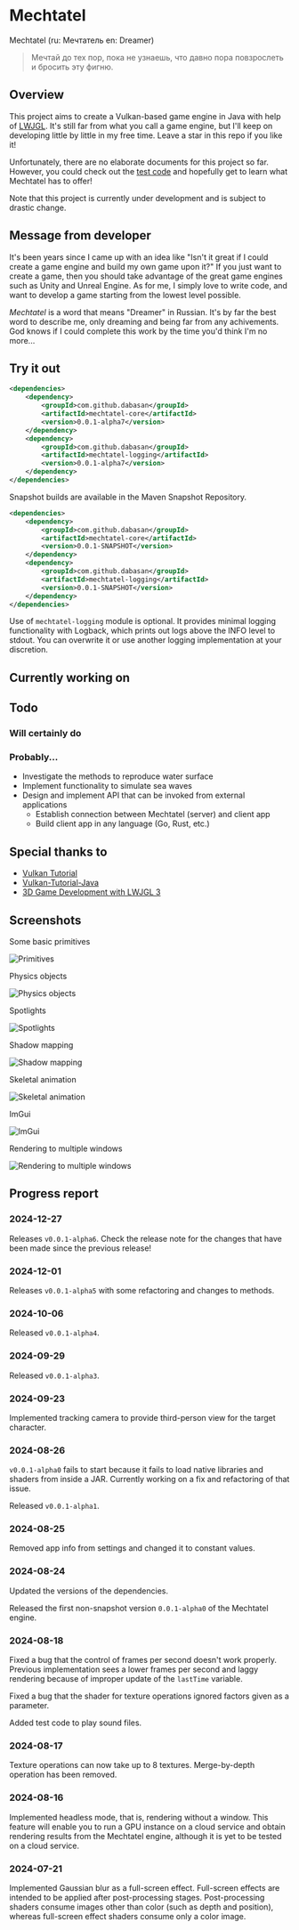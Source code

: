 # Mechtatel

Mechtatel (ru: Мечтатель en: Dreamer)

> Мечтай до тех пор, пока не узнаешь, что давно пора повзрослеть и бросить эту фигню.

## Overview

This project aims to create a Vulkan-based game engine in Java with help of [LWJGL](https://www.lwjgl.org/).
It's still far from what you call a game engine, but I'll keep on developing little by little in my free time.
Leave a star in this repo if you like it!

Unfortunately, there are no elaborate documents for this project so far.
However, you could check out the [test code](./mechtatel-core/src/test/java/com/github/maeda6uiui/mechtatel/) and hopefully get to learn what Mechtatel has to offer!

Note that this project is currently under development and is subject to drastic change.

## Message from developer

It's been years since I came up with an idea like "Isn't it great if I could create a game engine and build my own game upon it?"
If you just want to create a game, then you should take advantage of the great game engines such as Unity and Unreal Engine.
As for me, I simply love to write code, and want to develop a game starting from the lowest level possible.

*Mechtatel* is a word that means "Dreamer" in Russian.
It's by far the best word to describe me, only dreaming and being far from any achivements.
God knows if I could complete this work by the time you'd think I'm no more...

## Try it out

```xml
<dependencies>
    <dependency>
        <groupId>com.github.dabasan</groupId>
        <artifactId>mechtatel-core</artifactId>
        <version>0.0.1-alpha7</version>
    </dependency>
    <dependency>
        <groupId>com.github.dabasan</groupId>
        <artifactId>mechtatel-logging</artifactId>
        <version>0.0.1-alpha7</version>
    </dependency>
</dependencies>
```

Snapshot builds are available in the Maven Snapshot Repository.

```xml
<dependencies>
    <dependency>
        <groupId>com.github.dabasan</groupId>
        <artifactId>mechtatel-core</artifactId>
        <version>0.0.1-SNAPSHOT</version>
    </dependency>
    <dependency>
        <groupId>com.github.dabasan</groupId>
        <artifactId>mechtatel-logging</artifactId>
        <version>0.0.1-SNAPSHOT</version>
    </dependency>
</dependencies>
```

Use of `mechtatel-logging` module is optional.
It provides minimal logging functionality with Logback, which prints out logs above the INFO level to stdout.
You can overwrite it or use another logging implementation at your discretion.

## Currently working on

## Todo

### Will certainly do

### Probably...

- Investigate the methods to reproduce water surface
- Implement functionality to simulate sea waves
- Design and implement API that can be invoked from external applications
  - Establish connection between Mechtatel (server) and client app
  - Build client app in any language (Go, Rust, etc.)

## Special thanks to

- [Vulkan Tutorial](https://vulkan-tutorial.com/)
- [Vulkan-Tutorial-Java](https://github.com/Naitsirc98/Vulkan-Tutorial-Java)
- [3D Game Development with LWJGL 3](https://ahbejarano.gitbook.io/lwjglgamedev/)

## Screenshots

Some basic primitives

![Primitives](./Image/primitives.png)

Physics objects

![Physics objects](./Image/physics_objects.png)

Spotlights

![Spotlights](./Image/spotlights.png)

Shadow mapping

![Shadow mapping](./Image/shadow_mapping.png)

Skeletal animation

![Skeletal animation](./Image/skeletal_animation.png)

ImGui

![ImGui](./Image/imgui.png)

Rendering to multiple windows

![Rendering to multiple windows](./Image/rendering_to_multiple_windows.png)

## Progress report

### 2024-12-27

Releases `v0.0.1-alpha6`.
Check the release note for the changes that have been made since the previous release!

### 2024-12-01

Releases `v0.0.1-alpha5` with some refactoring and changes to methods.

### 2024-10-06

Released `v0.0.1-alpha4`.

### 2024-09-29

Released `v0.0.1-alpha3`.

### 2024-09-23

Implemented tracking camera to provide third-person view for the target character.

### 2024-08-26

`v0.0.1-alpha0` fails to start because it fails to load native libraries and shaders from inside a JAR.
Currently working on a fix and refactoring of that issue.

Released `v0.0.1-alpha1`.

### 2024-08-25

Removed app info from settings and changed it to constant values.

### 2024-08-24

Updated the versions of the dependencies.

Released the first non-snapshot version `0.0.1-alpha0` of the Mechtatel engine.

### 2024-08-18

Fixed a bug that the control of frames per second doesn't work properly.
Previous implementation sees a lower frames per second and laggy rendering because of improper update of the `lastTime` variable.

Fixed a bug that the shader for texture operations ignored factors given as a parameter.

Added test code to play sound files.

### 2024-08-17

Texture operations can now take up to 8 textures.
Merge-by-depth operation has been removed.

### 2024-08-16

Implemented headless mode, that is, rendering without a window.
This feature will enable you to run a GPU instance on a cloud service and obtain rendering results from the Mechtatel engine, although it is yet to be tested on a cloud service. 

### 2024-07-21

Implemented Gaussian blur as a full-screen effect.
Full-screen effects are intended to be applied after post-processing stages.
Post-processing shaders consume images other than color (such as depth and position), whereas full-screen effect shaders consume only a color image.
